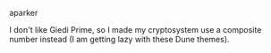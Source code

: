 aparker

I don't like Giedi Prime, so I made my cryptosystem use a composite number instead (I am getting lazy with these Dune themes).
